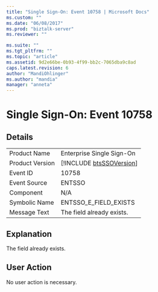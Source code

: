 ```yaml
---
title: "Single Sign-On: Event 10758 | Microsoft Docs"
ms.custom: ""
ms.date: "06/08/2017"
ms.prod: "biztalk-server"
ms.reviewer: ""

ms.suite: ""
ms.tgt_pltfrm: ""
ms.topic: "article"
ms.assetid: 9d2e66be-0b93-4f99-bb2c-7065dba9c8ad
caps.latest.revision: 6
author: "MandiOhlinger"
ms.author: "mandia"
manager: "anneta"
---
```

# Single Sign-On: Event 10758
## Details  
  
|                 |                                                             |
|-----------------|-------------------------------------------------------------|
|  Product Name   |                  Enterprise Single Sign-On                  |
| Product Version | [!INCLUDE [btsSSOVersion](../includes/btsssoversion-md.md)] |
|    Event ID     |                            10758                            |
|  Event Source   |                           ENTSSO                            |
|    Component    |                             N/A                             |
|  Symbolic Name  |                    ENTSSO_E_FIELD_EXISTS                    |
|  Message Text   |                  The field already exists.                  |
  
## Explanation  
 The field already exists.  
  
## User Action  
 No user action is necessary.